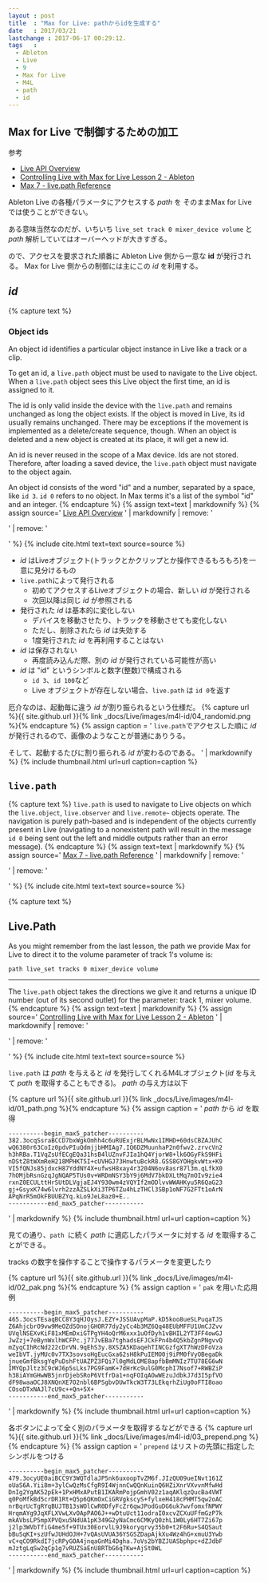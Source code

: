```yaml
---
layout : post
title  : "Max for Live: pathからidを生成する"
date   : 2017/03/21
lastchange : 2017-06-17 00:29:12.
tags   :
  - Ableton
  - Live
  - 9
  - Max for Live
  - M4L
  - path
  - id
---
```


## Max for Live で制御するための加工

参考

* [Live API Overview](https://docs.cycling74.com/max7/vignettes/live_api_overview)
* [Controlling Live with Max for Live Lesson 2 - Ableton](https://help.ableton.com/hc/en-us/articles/212086305-Controlling-Live-with-Max-for-Live-Lesson-2)
* [Max 7 - live.path Reference](https://docs.cycling74.com/max7/maxobject/live.path)

Ableton Live の各種パラメータにアクセスする *path* を
そのままMax for Live では使うことができない。

ある意味当然なのだが、いちいち
`live_set track 0 mixer_device volume`
と *path* 解析していてはオーバーヘッドが大きすぎる。

ので、アクセスを要求された順番に Ableton Live 側から一意な **id** が発行される。
Max for Live 側からの制御には主にこの *id* を利用する。

## *id*


{% capture text %}
### Object ids

An object id identifies a particular object instance in Live like a track or a clip.

To get an id, a `live.path` object must be used to navigate to the Live object. 
When a `live.path` object sees this Live object the first time, an id is assigned to it.

The id is only valid inside the device with the `live.path`
and remains unchanged as long the object exists. 
If the object is moved in Live, its id usually remains unchanged. 
There may be exceptions if the movement is implemented as a delete/create sequence, though. 
When an object is deleted and a new object is created at its place, it will get a new id.

An id is never reused in the scope of a Max device. 
Ids are not stored. Therefore, after loading a saved device, 
the `live.path` object must navigate to the object again.

An object id consists of the word "id" and a number, 
separated by a space, like `id 3`. `id 0` refers to no object.
In Max terms it's a list of the symbol "id" and an integer. 
{% endcapture %}
{% assign text=text | markdownify %}
{% assign source='
[Live API Overview](https://docs.cycling74.com/max7/vignettes/live_api_overview)
' | markdownify | remove: '<p>' | remove: '</p>' %}
{% include cite.html text=text source=source %}


* *id* はLiveオブジェクト(トラックとかクリップとか操作できるもろもろ)を一意に見分けるもの
* `live.path`によって発行される
    * 初めてアクセスするLiveオブジェクトの場合、新しい *id* が発行される
    * 次回以降は同じ *id* が参照される
* 発行された *id* は基本的に変化しない
    * デバイスを移動させたり、トラックを移動させても変化しない
    * ただし、削除されたら *id* は失効する
    * 1度発行された *id* を再利用することはない
* *id* は保存されない
    * 再度読み込んだ際、別の *id* が発行されている可能性が高い
* *id* は "id" というシンボルと数字(整数)で構成される
    * `id 3`、`id 100`など
    * Live オブジェクトが存在しない場合、`live.path` は `id 0`を返す

厄介なのは、起動毎に違う *id* が割り振られるという仕様だ。
{% capture url %}{{ site.github.url }}{% link _docs/Live/images/m4l-id/04_randomid.png %}{% endcapture %}
{% assign caption = '
`live.path`でアクセスした順に *id* が発行されるので、画像のようなことが普通にありうる。

そして、起動するたびに割り振られる *id* が変わるのである。
' | markdownify %}
{% include thumbnail.html url=url caption=caption %}


## `live.path`

{% capture text %}
`live.path` is used to navigate to Live objects 
on which the `live.object`, `live.observer` and `live.remote~` objects operate. 
The navigation is purely path-based and is independent of the objects 
currently present in Live 
(navigating to a nonexistent path will result in the message `id 0` 
being sent out the left and middle outputs rather than an error message).
{% endcapture %}
{% assign text=text | markdownify %}
{% assign source='
[Max 7 - live.path Reference](https://docs.cycling74.com/max7/maxobject/live.path)
' | markdownify | remove: '<p>' | remove: '</p>' %}
{% include cite.html text=text source=source %}



{% capture text %}
## Live.Path

As you might remember from the last lesson, 
the path we provide Max for Live to direct it to the 
volume parameter of track 1's volume is:

```
path live_set tracks 0 mixer_device volume
```

---

The `live.path` object takes the directions 
we give it and returns a unique ID number 
(out of its second outlet) for the parameter: track 1, mixer volume.
{% endcapture %}
{% assign text=text | markdownify %}
{% assign source='
[Controlling Live with Max for Live Lesson 2 - Ableton](https://help.ableton.com/hc/en-us/articles/212086305-Controlling-Live-with-Max-for-Live-Lesson-2)
' | markdownify | remove: '<p>' | remove: '</p>' %}
{% include cite.html text=text source=source %}



`live.path` は *path* を与えると *id* を発行してくれるM4Lオブジェクト(*id* を与えて *path* を取得することもできる)。
*path* の与え方は以下







{% capture url %}{{ site.github.url }}{% link _docs/Live/images/m4l-id/01_path.png %}{% endcapture %}
{% assign caption = '
*path* から *id* を取得

```
----------begin_max5_patcher----------
382.3ocqSsraBCCD7bxWgkOmhh4c6uRUExjrBLMwNx1IMHD+60dsCBZAJUhC
wQ6380r63CoIz0pdvPIuQdmjjbHMIAg7.IQ6DZMuunhaP2n0fwv2.zrvcVn2
h3hRBa.T1VqZsUfECgEQa31hsB4lUZnvFJIa1hQ4YjorW8+lk6OGyFkS9HFi
nDStZ8tWXmReH218MPHKT5I+cUVHGJ73HnwtuBckR8.GSS8GYOHgkvWtx+K9
VI5fQNJs85jdxcH87YddNY4X+ufwsH8xay4r3204N6ov8asr87l3m.qLfkX0
7hOMjbRsnGzqJgNQAP5TUs0v+WRDmNSY3bY9j6MdV7bkDXLtMq7mOIv9zie4
rxnZ0ECULttHrSUtDLVgjaEJ4Y930wm4zVQYIf2mODlvvWWAHKyu5R6QaG23
gj+GsyxK74w6lvrh2zzAZSLkXi3TP6TZu4hLzTHCl3SBp1oNF7G2FTt1oArN
APqNrR5mOkFBUUBZYq.kLo9JeL8az0+E..
-----------end_max5_patcher-----------
```
' | markdownify %}
{% include thumbnail.html url=url caption=caption %}

見ての通り、`path `に続く *path* に適応したパラメータに対する *id* を取得することができる。









tracks の数字を操作することで操作するパラメータを変更したり

{% capture url %}{{ site.github.url }}{% link _docs/Live/images/m4l-id/02_pak.png %}{% endcapture %}
{% assign caption = '
`pak` を用いた応用例

```
----------begin_max5_patcher----------
465.3ocsTEsaqBCC8Y3qHJOysJ.EZY+JSSUAvpMaP.kD5koo8ueSLPuqaTJS
Z6AhjcbrO9vw9MeOZdSOnojGHOR77dy2yCc4b3MZ6Qq48EUbMFFU1UmCJZvv
UVqlNSEXvKiF81xMEmDxiGTPgYH4oQrM6xxx1uOfDyh1vBHIL2YT3FF4owGJ
JwZzj+7eBynWxlhWCFPc.j77JvEBa7tghadsEFJCkFPn4b4Q5kbZgnPNgvvQ
mZyqCIhRcNd222cDrVN.9qEhS3y.8XSZA5KDaqehTINCGzfgXT7hWzDFoVza
weIbVT.jyMUc0v7TX3sovsoHgEucGxa62sH8kPuIEMO0j9iPM0fVyOBegaDk
jnueGmfBksgYqPuDshFtUAZPZ3FQi7l0gMdLOME8apfbBmMNIz7TU78EG6wN
IMYQpJltz3C9cWJ6p5sLks7PG9FamK+7dHrKc9ulG0McphI7Nsof7+RWBZiP
h38iAYmGHwWB5jnrDjebSRoP6VtfrDa1+nqFOIqAOwWEzuJdbkJ7d3I5pfVO
dF98waaOCJ8XNQnXE7O2nbl6BPSgbvDUwTkcW3T73LEkqrhZiUg0oFTI8oao
COsoDTxNAJl7cU9c++Qn+5X+
-----------end_max5_patcher-----------
```
' | markdownify %}
{% include thumbnail.html url=url caption=caption %}







各ボタンによって全く別のパラメータを取得するなどができる
{% capture url %}{{ site.github.url }}{% link _docs/Live/images/m4l-id/03_prepend.png %}{% endcapture %}
{% assign caption = '
`prepend` はリストの先頭に指定したシンボルをつける

```
----------begin_max5_patcher----------
479.3ocyUE0aiBCC9Y3WQTdlaJP5nk6uxoopTvZM6f.JIzQU09ueINvt161Z
oUaS6A.Yii8m+3ylCwQzMsCfgR9I4WjnnCwQQnKuinQ6HZiXnrVXvvnMfwHd
DnIg2YgAK52pEk+1PxHMxAPutB1IKARmPojpGmhV02z1aqAKlqzQucBa4VWT
q0PoMfkBd5crDR1Rt+Q5p6QKmOxCiGRVgkscyS+fylxeH418cPHMT5qw2oAC
nrBqrUcTgRYqBUJTB13sWOlCwR0DfyFcZr6qwJPodGuDG6uk7wvfomxfNPWY
HrqmAYg9JqXFLXVwLXvOApPAO6J++wDtuUct11odraI0xcvZCXuUFfmGzP7k
mkAVbsLP5mpXPVQxu5NdUA1pK349G2yNaCmc6CMKyQ0zhL1W0Ly6HT7Zi67p
j2lp3WVbTfiG4me5f+9TUx30EorvlL9J9koryqrvy35b0+t2F6Ru+S4QSaut
bBuSqKI+szUfwJUHdOJH+7vQAsUVUA36YSGSZDapAjkXu4Wz4hG+xmuU3Ywb
vC+qCO9RkdI7jcRPyGOA4jnqaGnMi4Dgha.7oVs2bYBZJUASbphpc+dZJdbF
mJztgLqSw2qCp1g7vRUZSaEnU8RTbG6q7Kw+AjSt0WL
-----------end_max5_patcher-----------
```
' | markdownify %}
{% include thumbnail.html url=url caption=caption %}

